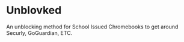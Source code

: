 # Unblovked
An unblocking method for School Issued Chromebooks to get around Securly, GoGuardian, ETC.
